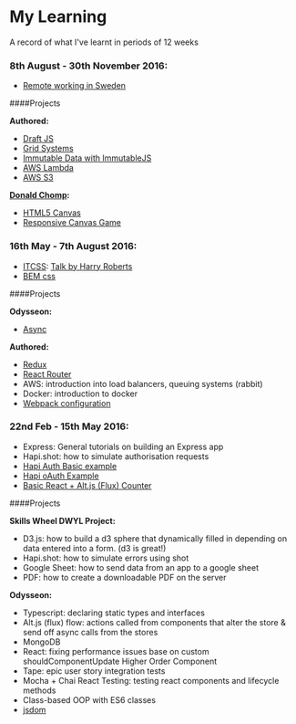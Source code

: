 # My Learning
A record of what I've learnt in periods of 12 weeks

### 8th August - 30th November 2016:

- [Remote working in Sweden](https://github.com/dwyl/remote-working/issues/8#issuecomment-246621363)

####Projects

**Authored:**
  - [Draft JS](https://facebook.github.io/draft-js/)
  - [Grid Systems](http://roylee0704.github.io/react-flexbox-grid/)
  - [Immutable Data with ImmutableJS](https://facebook.github.io/immutable-js/)
  - [AWS Lambda](https://github.com/dwyl/learn-aws-lambda)
  - [AWS S3](http://docs.aws.amazon.com/AmazonS3/latest/dev/Welcome.html)
  
**[Donald Chomp](https://donald-chomp.firebaseapp.com/):**
  - [HTML5 Canvas](https://developer.mozilla.org/en-US/docs/Web/API/Canvas_API)
  - [Responsive Canvas Game](http://blog.sklambert.com/responsive-html5-canvas-game/)
  

### 16th May - 7th August 2016:
  - [ITCSS](https://www.xfive.co/blog/itcss-scalable-maintainable-css-architecture/): [Talk by Harry Roberts](https://www.youtube.com/watch?v=1OKZOV-iLj4)
  - [BEM css](https://css-tricks.com/bem-101/)

####Projects

**Odysseon:**
  - [Async](https://github.com/caolan/async)
  
**Authored:**
  - [Redux](https://github.com/reactjs/redux)
  - [React Router](https://github.com/reactjs/react-router)
  - AWS: introduction into load balancers, queuing systems (rabbit)
  - Docker: introduction to docker
  - [Webpack configuration](https://github.com/webpack)

### 22nd Feb - 15th May 2016:

- Express: General tutorials on building an Express app
- Hapi.shot: how to simulate authorisation requests
- [Hapi Auth Basic example](https://github.com/Jbarget/basic-hapi-auth)
- [Hapi oAuth Example](https://github.com/Jbarget/oauth-example)
- [Basic React + Alt.js (Flux) Counter](https://github.com/mantagen/react-altjs-example-0)

####Projects

**Skills Wheel DWYL Project:**
  - D3.js: how to build a d3 sphere that dynamically filled in depending on data entered into a form. (d3 is great!)
  - Hapi.shot: how to simulate errors using shot
  - Google Sheet: how to send data from an app to a google sheet
  - PDF: how to create a downloadable PDF on the server
  
**Odysseon:**

  - Typescript: declaring static types and interfaces
  - Alt.js (flux) flow: actions called from components that alter the store & send off async calls from the stores
  - MongoDB
  - React: fixing performance issues base on custom shouldComponentUpdate Higher Order Component
  - Tape: epic user story integration tests
  - Mocha + Chai React Testing: testing react components and lifecycle methods
  - Class-based OOP with ES6 classes
  - [jsdom](https://github.com/tmpvar/jsdom)
    

